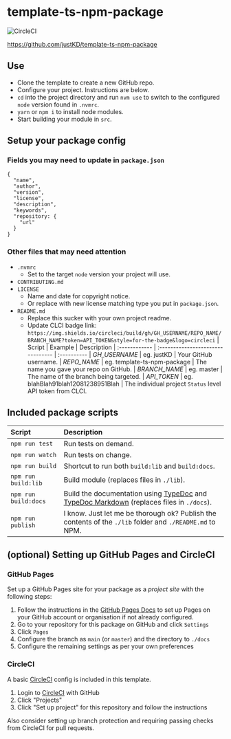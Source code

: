 # template-ts-npm-package

![CircleCI](https://img.shields.io/circleci/build/gh/justKD/template-ts-npm-package/master?token=5d76eb51f1f5547eb2c610645c07272cbb149f58&style=for-the-badge&logo=circleci)

<https://github.com/justKD/template-ts-npm-package>

## Use

- Clone the template to create a new GitHub repo.
- Configure your project. Instructions are below.
- `cd` into the project directory and run `nvm use` to switch to the configured `node` version found in `.nvmrc`.
- `yarn` or `npm i` to install node modules.
- Start building your module in `src`.

## Setup your package config

### Fields you may need to update in `package.json`

```(json)
{
  "name",
  "author",
  "version",
  "license",
  "description",
  "keywords",
  "repository: {
    "url"
  }
}
```

### Other files that may need attention

- `.nvmrc`
  - Set to the target `node` version your project will use.
- `CONTRIBUTING.md`
- `LICENSE`
  - Name and date for copyright notice.
  - Or replace with new license matching type you put in `package.json`.
- `README.md`
  - Replace this sucker with your own project readme.
  - Update CLCI badge link:  
    `https://img.shields.io/circleci/build/gh/GH_USERNAME/REPO_NAME/BRANCH_NAME?token=API_TOKEN&style=for-the-badge&logo=circleci`
    | Script        | Example                           | Description
    | :------------ | :-------------------------------- | :----------
    | _GH_USERNAME_ | eg. justKD                        | Your GitHub username.
    | _REPO_NAME_   | eg. template-ts-npm-package       | The name you gave your repo on GitHub.
    | _BRANCH_NAME_ | eg. master                        | The name of the branch being targeted.
    | _API_TOKEN_   | eg. blahBlah91blah12081238951Blah | The individual project `Status` level API token from CLCI.

## Included package scripts

| Script               | Description
| :------------------- | :----------
| `npm run test`       | Run tests on demand.
| `npm run watch`      | Run tests on change.
| `npm run build`      | Shortcut to run both `build:lib` and `build:docs`.
| `npm run build:lib` | Build module (replaces files in `./lib`).
| `npm run build:docs` | Build the documentation using [TypeDoc](http://typedoc.org) and [TypeDoc Markdown](https://github.com/tgreyuk/typedoc-plugin-markdown/tree/master/packages/typedoc-plugin-markdown) (replaces files in `./docs`).
| `npm run publish`    | I know. Just let me be thorough ok? Publish the contents of the `./lib` folder and `./README.md` to NPM.

## (optional) Setting up GitHub Pages and CircleCI

### GitHub Pages

Set up a GitHub Pages site for your package as a _project site_ with the following steps:

1. Follow the instructions in the [GitHub Pages Docs](https://docs.github.com/en/pages/getting-started-with-github-pages/creating-a-github-pages-site) to set up Pages on your GitHub account or organisation if not already configured.
1. Go to your repository for this package on GitHub and click `Settings`
1. Click `Pages`
1. Configure the branch as `main` (or `master`) and the directory to `./docs`
1. Configure the remaining settings as per your own preferences

### CircleCI

A basic [CircleCI](https://circleci.com) config is included in this template.

1. Login to [CircleCI](https://circleci.com) with GitHub
1. Click "Projects"
1. Click "Set up project" for this repository and follow the instructions

Also consider setting up branch protection and requiring passing checks from CircleCI for pull requests.
